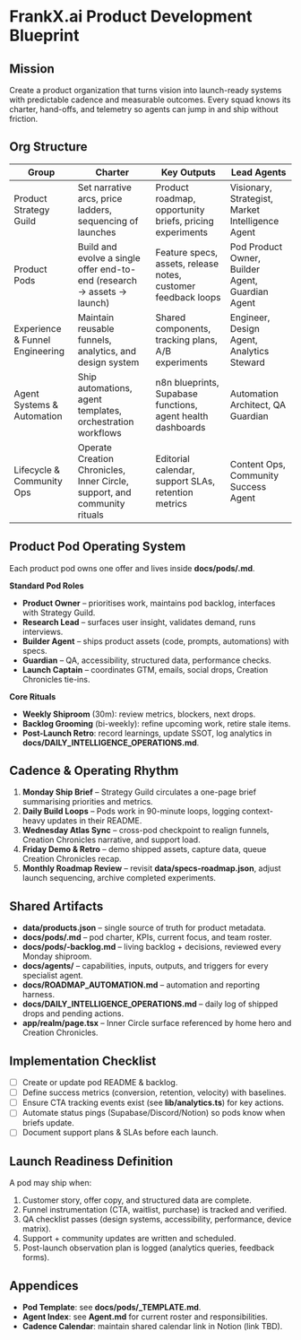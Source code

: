 # FrankX.ai Product Development Blueprint

## Mission
Create a product organization that turns vision into launch-ready systems with predictable cadence and measurable outcomes. Every squad knows its charter, hand-offs, and telemetry so agents can jump in and ship without friction.

## Org Structure
| Group | Charter | Key Outputs | Lead Agents |
| --- | --- | --- | --- |
| Product Strategy Guild | Set narrative arcs, price ladders, sequencing of launches | Product roadmap, opportunity briefs, pricing experiments | Visionary, Strategist, Market Intelligence Agent |
| Product Pods | Build and evolve a single offer end-to-end (research → assets → launch) | Feature specs, assets, release notes, customer feedback loops | Pod Product Owner, Builder Agent, Guardian Agent |
| Experience & Funnel Engineering | Maintain reusable funnels, analytics, and design system | Shared components, tracking plans, A/B experiments | Engineer, Design Agent, Analytics Steward |
| Agent Systems & Automation | Ship automations, agent templates, orchestration workflows | n8n blueprints, Supabase functions, agent health dashboards | Automation Architect, QA Guardian |
| Lifecycle & Community Ops | Operate Creation Chronicles, Inner Circle, support, and community rituals | Editorial calendar, support SLAs, retention metrics | Content Ops, Community Success Agent |

## Product Pod Operating System
Each product pod owns one offer and lives inside **docs/pods/<product>.md**.

**Standard Pod Roles**
- **Product Owner** – prioritises work, maintains pod backlog, interfaces with Strategy Guild.
- **Research Lead** – surfaces user insight, validates demand, runs interviews.
- **Builder Agent** – ships product assets (code, prompts, automations) with specs.
- **Guardian** – QA, accessibility, structured data, performance checks.
- **Launch Captain** – coordinates GTM, emails, social drops, Creation Chronicles tie-ins.

**Core Rituals**
- **Weekly Shiproom** (30m): review metrics, blockers, next drops.
- **Backlog Grooming** (bi-weekly): refine upcoming work, retire stale items.
- **Post-Launch Retro**: record learnings, update SSOT, log analytics in **docs/DAILY_INTELLIGENCE_OPERATIONS.md**.

## Cadence & Operating Rhythm
1. **Monday Ship Brief** – Strategy Guild circulates a one-page brief summarising priorities and metrics.
2. **Daily Build Loops** – Pods work in 90-minute loops, logging context-heavy updates in their README.
3. **Wednesday Atlas Sync** – cross-pod checkpoint to realign funnels, Creation Chronicles narrative, and support load.
4. **Friday Demo & Retro** – demo shipped assets, capture data, queue Creation Chronicles recap.
5. **Monthly Roadmap Review** – revisit **data/specs-roadmap.json**, adjust launch sequencing, archive completed experiments.

## Shared Artifacts
- **data/products.json** – single source of truth for product metadata.
- **docs/pods/<product>.md** – pod charter, KPIs, current focus, and team roster.
- **docs/pods/<product>-backlog.md** – living backlog + decisions, reviewed every Monday shiproom.
- **docs/agents/** – capabilities, inputs, outputs, and triggers for every specialist agent.
- **docs/ROADMAP_AUTOMATION.md** – automation and reporting harness.
- **docs/DAILY_INTELLIGENCE_OPERATIONS.md** – daily log of shipped drops and pending actions.
- **app/realm/page.tsx** – Inner Circle surface referenced by home hero and Creation Chronicles.

## Implementation Checklist
- [ ] Create or update pod README & backlog.
- [ ] Define success metrics (conversion, retention, velocity) with baselines.
- [ ] Ensure CTA tracking events exist (see **lib/analytics.ts**) for key actions.
- [ ] Automate status pings (Supabase/Discord/Notion) so pods know when briefs update.
- [ ] Document support plans & SLAs before each launch.

## Launch Readiness Definition
A pod may ship when:
1. Customer story, offer copy, and structured data are complete.
2. Funnel instrumentation (CTA, waitlist, purchase) is tracked and verified.
3. QA checklist passes (design systems, accessibility, performance, device matrix).
4. Support + community updates are written and scheduled.
5. Post-launch observation plan is logged (analytics queries, feedback forms).

## Appendices
- **Pod Template**: see **docs/pods/_TEMPLATE.md**.
- **Agent Index**: see **Agent.md** for current roster and responsibilities.
- **Cadence Calendar**: maintain shared calendar link in Notion (link TBD).
